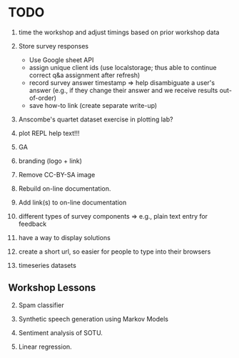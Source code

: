 # TODO

1. time the workshop and adjust timings based on prior workshop data

2. Store survey responses

   - Use Google sheet API
   - assign unique client ids (use localstorage; thus able to continue correct q&a assignment after refresh)
   - record survey answer timestamp => help disambiguate a user's answer (e.g., if they change their answer and we receive results out-of-order)
   - save how-to link (create separate write-up)

3. Anscombe's quartet dataset exercise in plotting lab?

4. plot REPL help text!!!

5. GA

6. branding (logo + link)

7. Remove CC-BY-SA image

8. Rebuild on-line documentation.

9. Add link(s) to on-line documentation

10. different types of survey components => e.g., plain text entry for feedback

11. have a way to display solutions

12. create a short url, so easier for people to type into their browsers

13. timeseries datasets


## Workshop Lessons

2. Spam classifier

3. Synthetic speech generation using Markov Models

4. Sentiment analysis of SOTU.

5. Linear regression.
